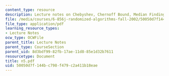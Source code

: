 ```yaml
---
content_type: resource
description: Lecture notes on Chebyshev, Chernoff Bound, Median Finding and Routing.
file: /media/courses/6-856j-randomized-algorithms-fall-2002/50050d7f144bc798f479c2a411b18eae_n5.pdf
file_type: application/pdf
learning_resource_types:
- Lecture Notes
ocw_type: OCWFile
parent_title: Lecture Notes
parent_type: CourseSection
parent_uid: 8d3bdf99-82fb-17ae-11d8-85e1d32b7611
resourcetype: Document
title: n5.pdf
uid: 50050d7f-144b-c798-f479-c2a411b18eae
---
```

